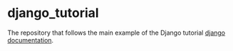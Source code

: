 # django_tutorial

The repository that follows the main example of the Django tutorial [django documentation](https://docs.djangoproject.com/en/3.0/intro/tutorial01/).
